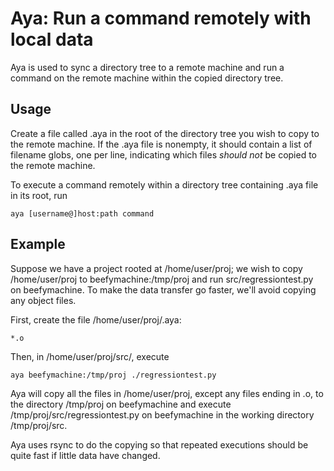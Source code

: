 Aya: Run a command remotely with local data
===========================================

Aya is used to sync a directory tree to a remote machine and run a
command on the remote machine within the copied directory tree.

Usage
-----

Create a file called .aya in the root of the directory tree you wish
to copy to the remote machine. If the .aya file is nonempty, it should
contain a list of filename globs, one per line, indicating which files
*should not* be copied to the remote machine.

To execute a command remotely within a directory tree containing .aya
file in its root, run

    aya [username@]host:path command

Example
-------

Suppose we have a project rooted at /home/user/proj; we wish to copy
/home/user/proj to beefymachine:/tmp/proj and run
src/regressiontest.py on beefymachine. To make the data transfer go
faster, we'll avoid copying any object files.

First, create the file /home/user/proj/.aya:

    *.o

Then, in /home/user/proj/src/, execute

    aya beefymachine:/tmp/proj ./regressiontest.py

Aya will copy all the files in /home/user/proj, except any files
ending in .o, to the directory /tmp/proj on beefymachine and execute
/tmp/proj/src/regressiontest.py on beefymachine in the working
directory /tmp/proj/src.

Aya uses rsync to do the copying so that repeated executions should
be quite fast if little data have changed.
